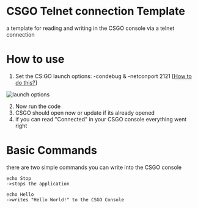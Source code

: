# CSGO Telnet connection Template
a template for reading and writing in the CSGO console via a telnet connection

# How to use
1. Set the CS:GO launch options: -condebug & -netconport 2121 
[[How to do this?](https://help.steampowered.com/de/faqs/view/7D01-D2DD-D75E-2955)]

![launch options](https://i.postimg.cc/0QYN9nQW/cs.png)

2. Now run the code
3. CSGO should open now or update if its already opened
4. if you can read "Connected" in your CSGO console everything went right

# Basic Commands
there are two simple commands you can write into the CSGO console
```
echo Stop 
->stops the application
```
```
echo Hello 
->writes "Hello World!" to the CSGO Console
```


